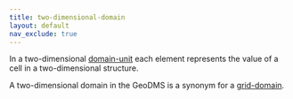 ```yaml
---
title: two-dimensional-domain
layout: default
nav_exclude: true
---
```

In a two-dimensional [domain-unit](domain-unit) each element represents the value of a cell in a two-dimensional structure.

A two-dimensional domain in the GeoDMS is a synonym for a [grid-domain](grid-domain).